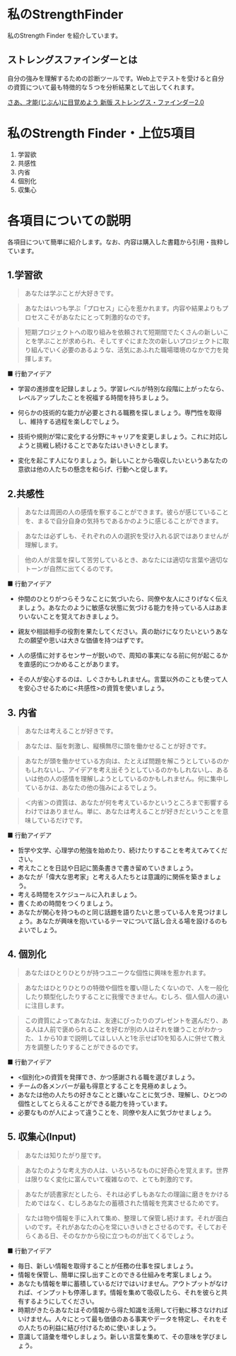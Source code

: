 # 私のStrengthFinder
私のStrength Finder を紹介しています。

## ストレングスファインダーとは
自分の強みを理解するための診断ツールです。Web上でテストを受けると自分の資質について最も特徴的な５つを分析結果として出してくれます。

[さあ、才能(じぶん)に目覚めよう 新版 ストレングス・ファインダー2.0](https://www.amazon.co.jp/さあ、才能-じぶん-に目覚めよう-新版-ストレングス・ファインダー2-0/dp/4532321433/ref=sr_1_1?ie=UTF8&qid=1515257511&sr=8-1&keywords=ストレングスファインダー)

# 私のStrength Finder・上位5項目
1. 学習欲
2. 共感性
3. 内省
4. 個別化
5. 収集心

# 各項目についての説明
各項目について簡単に紹介します。なお、内容は購入した書籍から引用・抜粋しています。

## 1.学習欲
> あなたは学ぶことが大好きです。

> あなたはいつも学ぶ「プロセス」に心を惹かれます。内容や結果よりもプロセスこそがあなたにとって刺激的なのです。

> 短期プロジェクトへの取り組みを依頼されて短期間でたくさんの新しいことを学ぶことが求められ、そしてすぐにまた次の新しいプロジェクトに取り組んでいく必要のあるような、活気にあふれた職場環境のなかで力を発揮します。

■ 行動アイデア
- 学習の進捗度を記録しましょう。学習レベルが特別な段階に上がったなら、レベルアップしたことを祝福する時間を持ちましょう。

- 何らかの技術的な能力が必要とされる職務を探しましょう。専門性を取得し、維持する過程を楽しむでしょう。

- 技術や規則が常に変化する分野にキャリアを変更しましょう。これに対応しようと挑戦し続けることであなたはいきいきとします。

- 変化を起こす人になりましょう。新しいことから吸収したいというあなたの意欲は他の人たちの懸念を和らげ、行動へと促します。

## 2.共感性
> あなたは周囲の人の感情を察することができます。彼らが感じていることを、まるで自分自身の気持ちであるかのように感じることができます。

> あなたは必ずしも、それぞれの人の選択を受け入れる訳ではありませんが理解します。

> 他の人が言葉を探して苦労しているとき、あなたには適切な言葉や適切なトーンが自然に出てくるのです。

■ 行動アイデア
- 仲間のひとりがつらそうなことに気づいたら、同僚や友人にさりげなく伝えましょう。あなたのように敏感な状態に気づける能力を持っている人はあまりいないことを覚えておきましょう。

- 親友や相談相手の役割を果たしてください。真の助けになりたいというあなたの願望や思いは大きな価値を持つはずです。

- 人の感情に対するセンサーが鋭いので、周知の事実になる前に何が起こるかを直感的につかめることがあります。

- その人が安心するのは、しぐさかもしれません。言葉以外のことも使って人を安心させるために<共感性>の資質を使いましょう。

## 3. 内省
> あなたは考えることが好きです。

> あなたは、脳を刺激し、縦横無尽に頭を働かせることが好きです。

> あなたが頭を働かせている方向は、たとえば問題を解こうとしているのかもしれないし、アイデアを考え出そうとしているのかもしれないし、あるいは他の人の感情を理解しようとしているのかもしれません。何に集中しているかは、あなたの他の強みによるでしょう。

> ＜内省＞の資質は、あなたが何を考えているかというところまで影響するわけではありません。単に、あなたは考えることが好きだということを意味しているだけです。

■ 行動アイデア
- 哲学や文学、心理学の勉強を始めたり、続けたりすることを考えてみてください。
- 考えたことを日誌や日記に箇条書きで書き留めていきましょう。
- あなたが「偉大な思考家」と考える人たちとは意識的に関係を築きましょう。
- 考える時間をスケジュールに入れましょう。
- 書くための時間をつくりましょう。
- あなたが関心を持つものと同じ話題を語りたいと思っている人を見つけましょう。あなたが興味を抱いているテーマについて話し合える場を設けるのもよいでしょう。

## 4. 個別化
> あなたはひとりひとりが持つユニークな個性に興味を惹かれます。

> あなたはひとりひとりの特徴や個性を覆い隠したくないので、人を一般化したり類型化したりすることに我慢できません。むしろ、個人個人の違いに注目します。

> この資質によってあなたは、友達にぴったりのプレゼントを選んだり、ある人は人前で褒められることを好むが別の人はそれを嫌うことがわかった、１から10まで説明してほしい人と1を示せば10を知る人に併せて教え方を調整したりすることができるのです。

■ 行動アイデア
- <個別化>の資質を発揮でき、かつ感謝される職を選びましょう。
- チームの各メンバーが最も得意とすることを見極めましょう。
- あなたは他の人たちの好きなことと嫌いなことに気づき、理解し、ひとつの個性としてとらえることができる能力を持っています。
- 必要なものが人によって違うことを、同僚や友人に気づかせましょう。

## 5. 収集心(Input)
> あなたは知りたがり屋です。

> あなたのような考え方の人は、いろいろなものに好奇心を覚えます。世界は限りなく変化に富んでいて複雑なので、とても刺激的です。

> あなたが読書家だとしたら、それは必ずしもあなたの理論に磨きをかけるためではなく、むしろあなたの蓄積された情報を充実させるためです。

> なたは物や情報を手に入れて集め、整理して保管し続けます。それが面白いのです。それがあなたの心を常にいきいきとさせるのです。そしておそらくある日、そのなかから役に立つものが出てくるでしょう。


■ 行動アイデア
- 毎日、新しい情報を取得することが任務の仕事を探しましょう。
- 情報を保管し、簡単に探し出すことのできる仕組みを考案しましょう。
- あなたも情報を単に蓄積しているだけではいけません。アウトプットがなければ、インプットも停滞します。情報を集めて吸収したら、それを彼らと共有するようにしてください。
- 時期がきたらあなたはその情報から得た知識を活用して行動に移さなければいけません。人々にとって最も価値のある事実やデータを特定し、それをその人たちの利益に結び付けるために使いましょう。
- 意識して語彙を増やしましょう。新しい言葉を集めて、その意味を学びましょう。
